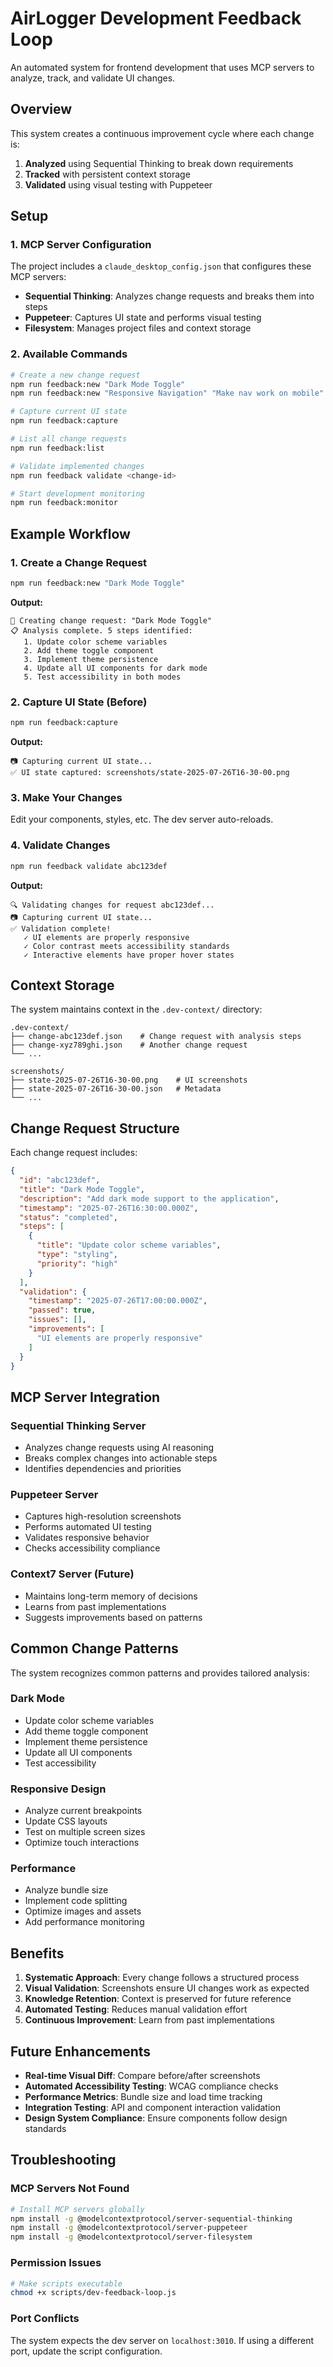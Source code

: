 # AirLogger Development Feedback Loop

An automated system for frontend development that uses MCP servers to analyze, track, and validate UI changes.

## Overview

This system creates a continuous improvement cycle where each change is:
1. **Analyzed** using Sequential Thinking to break down requirements
2. **Tracked** with persistent context storage
3. **Validated** using visual testing with Puppeteer

## Setup

### 1. MCP Server Configuration

The project includes a `claude_desktop_config.json` that configures these MCP servers:
- **Sequential Thinking**: Analyzes change requests and breaks them into steps
- **Puppeteer**: Captures UI state and performs visual testing  
- **Filesystem**: Manages project files and context storage

### 2. Available Commands

```bash
# Create a new change request
npm run feedback:new "Dark Mode Toggle"
npm run feedback:new "Responsive Navigation" "Make nav work on mobile"

# Capture current UI state
npm run feedback:capture

# List all change requests
npm run feedback:list

# Validate implemented changes
npm run feedback validate <change-id>

# Start development monitoring
npm run feedback:monitor
```

## Example Workflow

### 1. Create a Change Request
```bash
npm run feedback:new "Dark Mode Toggle"
```
**Output:**
```
🚀 Creating change request: "Dark Mode Toggle"
📋 Analysis complete. 5 steps identified:
   1. Update color scheme variables
   2. Add theme toggle component
   3. Implement theme persistence
   4. Update all UI components for dark mode
   5. Test accessibility in both modes
```

### 2. Capture UI State (Before)
```bash
npm run feedback:capture
```
**Output:**
```
📷 Capturing current UI state...
✅ UI state captured: screenshots/state-2025-07-26T16-30-00.png
```

### 3. Make Your Changes
Edit your components, styles, etc. The dev server auto-reloads.

### 4. Validate Changes
```bash
npm run feedback validate abc123def
```
**Output:**
```
🔍 Validating changes for request abc123def...
📷 Capturing current UI state...
✅ Validation complete!
   ✓ UI elements are properly responsive
   ✓ Color contrast meets accessibility standards
   ✓ Interactive elements have proper hover states
```

## Context Storage

The system maintains context in the `.dev-context/` directory:

```
.dev-context/
├── change-abc123def.json    # Change request with analysis steps
├── change-xyz789ghi.json    # Another change request
└── ...

screenshots/
├── state-2025-07-26T16-30-00.png    # UI screenshots
├── state-2025-07-26T16-30-00.json   # Metadata
└── ...
```

## Change Request Structure

Each change request includes:

```json
{
  "id": "abc123def",
  "title": "Dark Mode Toggle",
  "description": "Add dark mode support to the application",
  "timestamp": "2025-07-26T16:30:00.000Z",
  "status": "completed",
  "steps": [
    {
      "title": "Update color scheme variables",
      "type": "styling",
      "priority": "high"
    }
  ],
  "validation": {
    "timestamp": "2025-07-26T17:00:00.000Z",
    "passed": true,
    "issues": [],
    "improvements": [
      "UI elements are properly responsive"
    ]
  }
}
```

## MCP Server Integration

### Sequential Thinking Server
- Analyzes change requests using AI reasoning
- Breaks complex changes into actionable steps
- Identifies dependencies and priorities

### Puppeteer Server  
- Captures high-resolution screenshots
- Performs automated UI testing
- Validates responsive behavior
- Checks accessibility compliance

### Context7 Server (Future)
- Maintains long-term memory of decisions
- Learns from past implementations
- Suggests improvements based on patterns

## Common Change Patterns

The system recognizes common patterns and provides tailored analysis:

### Dark Mode
- Update color scheme variables
- Add theme toggle component
- Implement theme persistence
- Update all UI components
- Test accessibility

### Responsive Design
- Analyze current breakpoints
- Update CSS layouts
- Test on multiple screen sizes
- Optimize touch interactions

### Performance
- Analyze bundle size
- Implement code splitting
- Optimize images and assets
- Add performance monitoring

## Benefits

1. **Systematic Approach**: Every change follows a structured process
2. **Visual Validation**: Screenshots ensure UI changes work as expected
3. **Knowledge Retention**: Context is preserved for future reference
4. **Automated Testing**: Reduces manual validation effort
5. **Continuous Improvement**: Learn from past implementations

## Future Enhancements

- **Real-time Visual Diff**: Compare before/after screenshots
- **Automated Accessibility Testing**: WCAG compliance checks
- **Performance Metrics**: Bundle size and load time tracking
- **Integration Testing**: API and component interaction validation
- **Design System Compliance**: Ensure components follow design standards

## Troubleshooting

### MCP Servers Not Found
```bash
# Install MCP servers globally
npm install -g @modelcontextprotocol/server-sequential-thinking
npm install -g @modelcontextprotocol/server-puppeteer
npm install -g @modelcontextprotocol/server-filesystem
```

### Permission Issues
```bash
# Make scripts executable
chmod +x scripts/dev-feedback-loop.js
```

### Port Conflicts
The system expects the dev server on `localhost:3010`. If using a different port, update the script configuration.